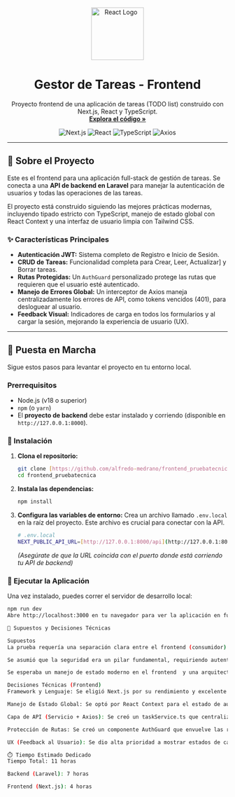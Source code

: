 <br/>
<p align="center">
  <img src="https://upload.wikimedia.org/wikipedia/commons/a/a7/React-icon.svg" alt="React Logo" width="120" height="120">
</p>

<h1 align="center">Gestor de Tareas - Frontend</h1>

<p align="center">
  Proyecto frontend de una aplicación de tareas (TODO list) construido con Next.js, React y TypeScript.
  <br />
  <strong><a href="https://github.com/alfredo-medrano/frontend_pruebatecnica">Explora el código »</a></strong>
</p>

<p align="center">
  <img src="https://img.shields.io/badge/Next.js-000000?style=for-the-badge&logo=nextdotjs&logoColor=white" alt="Next.js">
  <img src="https://img.shields.io/badge/React-20232A?style=for-the-badge&logo=react&logoColor=61DAFB" alt="React">
  <img src="https://img.shields.io/badge/TypeScript-3178C6?style=for-the-badge&logo=typescript&logoColor=white" alt="TypeScript">
  <img src="https://img.shields.io/badge/Axios-5A29E4?style=for-the-badge&logo=axios&logoColor=white" alt="Axios">
</p>

---

## 📝 Sobre el Proyecto

Este es el frontend para una aplicación full-stack de gestión de tareas. Se conecta a una **API de backend en Laravel** para manejar la autenticación de usuarios y todas las operaciones de las tareas.

El proyecto está construido siguiendo las mejores prácticas modernas, incluyendo tipado estricto con TypeScript, manejo de estado global con React Context y una interfaz de usuario limpia con Tailwind CSS.

### ✨ Características Principales

* **Autenticación JWT:** Sistema completo de Registro e Inicio de Sesión.
* **CRUD de Tareas:** Funcionalidad completa para Crear, Leer, Actualizar] y Borrar tareas.
* **Rutas Protegidas:** Un `AuthGuard` personalizado protege las rutas que requieren que el usuario esté autenticado.
* **Manejo de Errores Global:** Un interceptor de Axios maneja centralizadamente los errores de API, como tokens vencidos (401), para desloguear al usuario.
* **Feedback Visual:** Indicadores de carga  en todos los formularios y al cargar la sesión, mejorando la experiencia de usuario (UX).

---

## 🚀 Puesta en Marcha

Sigue estos pasos para levantar el proyecto en tu entorno local.

### Prerrequisitos

* Node.js (v18 o superior)
* `npm` (o `yarn`)
* El **proyecto de backend** debe estar instalado y corriendo (disponible en `http://127.0.0.1:8000`).

### 🔧 Instalación

1.  **Clona el repositorio:**
    ```bash
    git clone [https://github.com/alfredo-medrano/frontend_pruebatecnica.git](https://github.com/alfredo-medrano/frontend_pruebatecnica.git)
    cd frontend_pruebatecnica
    ```

2.  **Instala las dependencias:**
    ```bash
    npm install
    ```

3.  **Configura las variables de entorno:**
    Crea un archivo llamado `.env.local` en la raíz del proyecto. Este archivo es crucial para conectar con la API.

    ```bash
    # .env.local
    NEXT_PUBLIC_API_URL=[http://127.0.0.1:8000/api](http://127.0.0.1:8000/api)
    ```
    *(Asegúrate de que la URL coincida con el puerto donde está corriendo tu API de backend)*

### 🏃 Ejecutar la Aplicación

Una vez instalado, puedes correr el servidor de desarrollo local:

```bash
npm run dev
Abre http://localhost:3000 en tu navegador para ver la aplicación en funcionamiento.

🧠 Supuestos y Decisiones Técnicas

Supuestos
La prueba requería una separación clara entre el frontend (consumidor) y el backend (API).

Se asumió que la seguridad era un pilar fundamental, requiriendo autenticación (JWT) para todas las rutas de tareas y autorización (un usuario no puede ver/editar tareas de otro).

Se esperaba un manejo de estado moderno en el frontend  y una arquitectura limpia en el backend (Patrón de Servicios).

Decisiones Técnicas (Frontend)
Framework y Lenguaje: Se eligió Next.js por su rendimiento y excelente experiencia de desarrollo, junto con TypeScript para un código robusto y mantenible.

Manejo de Estado Global: Se optó por React Context para el estado de autenticación. Es una solución nativa de React, ligera y perfecta para esta escala.

Capa de API (Servicio + Axios): Se creó un taskService.ts que centraliza toda la lógica de fetch. La instancia de Axios incluye interceptores para adjuntar el token JWT y manejar errores 401 Unauthorized.

Protección de Rutas: Se creó un componente AuthGuard que envuelve las rutas protegidas, mostrando un loader y redirigiendo al login.

UX (Feedback al Usuario): Se dio alta prioridad a mostrar estados de carga (Loader2) durante las operaciones asíncronas para mejorar la percepción de respuestas`].

⏱️ Tiempo Estimado Dedicado
Tiempo Total: 11 horas

Backend (Laravel): 7 horas

Frontend (Next.js): 4 horas
